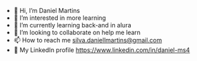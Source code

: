 - 👋 Hi, I’m Daniel Martins
- 👀 I’m interested in more learning
- 🌱 I’m currently learning back-and in alura
- 💞️ I’m looking to collaborate on help me learn
- 📫 How to reach me silva.daniellmartins@gmail.com
- 💌 My LinkedIn profile https://www.linkedin.com/in/daniel-ms4
<!---
Dacovaa/Dacovaa is a ✨ special ✨ repository because its `README.md` (this file) appears on your GitHub profile.
You can click the Preview link to take a look at your changes.
--->
